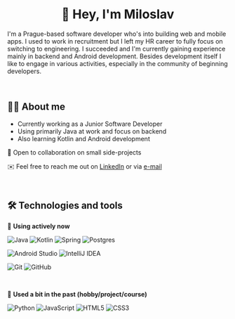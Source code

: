<h1 align="center"> 👋 Hey, I'm Miloslav </h1>

I'm a Prague-based software developer who's into building web and mobile apps. I used to work in recruitment but I left my HR career to fully focus on switching to engineering. I succeeded and I'm currently gaining experience mainly in backend and Android development. Besides development itself I like to engage in various activities, especially in the community of beginning developers.

</br>

## 👨‍💻 About me
- Currently working as a Junior Software Developer
- Using primarily Java at work and focus on backend
- Also learning Kotlin and Android development
 
🤝 Open to collaboration on small side-projects 

✉️ Feel free to reach me out on [LinkedIn](https://linkedin.com/in/miloslav-jezek/) or via [e-mail](milojezek4apps@gmail.com) 

</br>

## 🛠️ Technologies and tools

💪 **Using actively now**

![Java](https://img.shields.io/badge/java-%23ED8B00.svg?style=for-the-badge&logo=openjdk&logoColor=white)
![Kotlin](https://img.shields.io/badge/kotlin-%237F52FF.svg?style=for-the-badge&logo=kotlin&logoColor=white)
![Spring](https://img.shields.io/badge/spring-%236DB33F.svg?style=for-the-badge&logo=spring&logoColor=white)
![Postgres](https://img.shields.io/badge/postgres-%23316192.svg?style=for-the-badge&logo=postgresql&logoColor=white)

![Android Studio](https://img.shields.io/badge/Android%20Studio-3DDC84.svg?style=for-the-badge&logo=android-studio&logoColor=white)
![IntelliJ IDEA](https://img.shields.io/badge/IntelliJIDEA-000000.svg?style=for-the-badge&logo=intellij-idea&logoColor=white)

![Git](https://img.shields.io/badge/git-%23F05033.svg?style=for-the-badge&logo=git&logoColor=white)
![GitHub](https://img.shields.io/badge/github-%23121011.svg?style=for-the-badge&logo=github&logoColor=white)

</br>

🤏 **Used a bit in the past (hobby/project/course)**

![Python](https://img.shields.io/badge/python-3670A0?style=for-the-badge&logo=python&logoColor=ffdd54)
![JavaScript](https://img.shields.io/badge/javascript-%23323330.svg?style=for-the-badge&logo=javascript&logoColor=%23F7DF1E)
![HTML5](https://img.shields.io/badge/html5-%23E34F26.svg?style=for-the-badge&logo=html5&logoColor=white)
![CSS3](https://img.shields.io/badge/css3-%231572B6.svg?style=for-the-badge&logo=css3&logoColor=white)



<!-- <p><img align="center" src="https://github-readme-stats.vercel.app/api/top-langs?username=milojezek&show_icons=true&locale=en&layout=compact" alt="milojezek" /></p>
 -->

<!---
milojezek/milojezek is a ✨ special ✨ repository because its `README.md` (this file) appears on your GitHub profile.
You can click the Preview link to take a look at your changes.
--->

